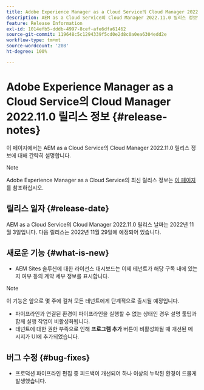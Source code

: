```yaml
---
title: Adobe Experience Manager as a Cloud Service의 Cloud Manager 2022.11.0 릴리스 정보
description: AEM as a Cloud Service의 Cloud Manager 2022.11.0 릴리스 정보입니다.
feature: Release Information
exl-id: 1014efb5-dddb-4997-8cef-afe6dfa61462
source-git-commit: 119648c5c1294339f5cd0e2d8c0a0ea6304edd2e
workflow-type: tm+mt
source-wordcount: '208'
ht-degree: 100%

---
```


# Adobe Experience Manager as a Cloud Service의 Cloud Manager 2022.11.0 릴리스 정보 {#release-notes}

이 페이지에서는 AEM as a Cloud Service의 Cloud Manager 2022.11.0 릴리스 정보에 대해 간략히 설명합니다.

>[!NOTE]
>
>Adobe Experience Manager as a Cloud Service의 최신 릴리스 정보는 [이 페이지](/help/release-notes/release-notes-cloud/release-notes-current.md)를 참조하십시오.

## 릴리스 일자 {#release-date}

AEM as a Cloud Service의 Cloud Manager 2022.11.0 릴리스 날짜는 2022년 11월 3일입니다. 다음 릴리스는 2022년 11월 29일에 예정되어 있습니다.

## 새로운 기능 {#what-is-new}

* AEM Sites 솔루션에 대한 라이선스 대시보드는 이제 테넌트가 해당 구독 내에 있는지 여부 등의 계약 세부 정보를 표시합니다.

>[!NOTE]
>
> 이 기능은 앞으로 몇 주에 걸쳐 모든 테넌트에게 단계적으로 출시될 예정입니다.

* 파이프라인과 연결된 환경이 파이프라인을 실행할 수 없는 상태인 경우 설명 툴팁과 함께 실행 작업이 비활성화됩니다.
* 테넌트에 대한 권한 부족으로 인해 **프로그램 추가** 버튼이 비활성화될 때 개선된 메시지가 UI에 추가되었습니다.

## 버그 수정 {#bug-fixes}

* 프로덕션 파이프라인 편집 중 피드백이 개선되어 하나 이상의 누락된 환경이 드물게 발생했습니다.
